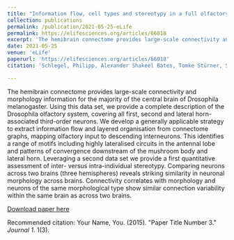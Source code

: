 ```yaml
---
title: "Information flow, cell types and stereotypy in a full olfactory connectome"
collection: publications
permalink: /publication/2021-05-25-eLife
permalink: https://elifesciences.org/articles/66018
excerpt: 'The hemibrain connectome provides large-scale connectivity and morphology information for the majority of the central brain of Drosophila melanogaster. Using this data set, we provide a complete description of the Drosophila olfactory system, covering all first, second and lateral horn-associated third-order neurons. We develop a generally applicable strategy to extract information flow and layered organisation from connectome graphs, mapping olfactory input to descending interneurons. This identifies a range of motifs including highly lateralised circuits in the antennal lobe and patterns of convergence downstream of the mushroom body and lateral horn. Leveraging a second data set we provide a first quantitative assessment of inter- versus intra-individual stereotypy. Comparing neurons across two brains (three hemispheres) reveals striking similarity in neuronal morphology across brains. Connectivity correlates with morphology and neurons of the same morphological type show similar connection variability within the same brain as across two brains.'
date: 2021-05-25
venue: 'eLife'
paperurl: 'https://elifesciences.org/articles/66018'
citation: 'Schlegel, Philipp, Alexander Shakeel Bates, Tomke Stürner, Sridhar R Jagannathan, Nikolas Drummond, Joseph Hsu, Laia Serratosa Capdevila, et al. “Information Flow, Cell Types and Stereotypy in a Full Olfactory Connectome.” ELife 10 (May 25, 2021): e66018.'

---
```

The hemibrain connectome provides large-scale connectivity and morphology information for the majority of the central brain of Drosophila melanogaster. Using this data set, we provide a complete description of the Drosophila olfactory system, covering all first, second and lateral horn-associated third-order neurons. We develop a generally applicable strategy to extract information flow and layered organisation from connectome graphs, mapping olfactory input to descending interneurons. This identifies a range of motifs including highly lateralised circuits in the antennal lobe and patterns of convergence downstream of the mushroom body and lateral horn. Leveraging a second data set we provide a first quantitative assessment of inter- versus intra-individual stereotypy. Comparing neurons across two brains (three hemispheres) reveals striking similarity in neuronal morphology across brains. Connectivity correlates with morphology and neurons of the same morphological type show similar connection variability within the same brain as across two brains.

[Download paper here](https://elifesciences.org/articles/66018#downloads)

Recommended citation: Your Name, You. (2015). "Paper Title Number 3." <i>Journal 1</i>. 1(3).
